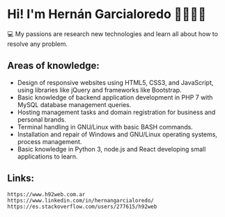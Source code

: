 # Hi! I'm Hernán Garcialoredo 👋👨🏻‍💻

💻 My passions are research new technologies and learn all about how to resolve any problem.

## Areas of knowledge:
* Design of responsive websites using HTML5, CSS3, and JavaScript, using libraries like
jQuery and frameworks like Bootstrap.
* Basic knowledge of backend application development in PHP 7 with MySQL database
management queries.
* Hosting management tasks and domain registration for business and personal brands.
* Terminal handling in GNU/Linux with basic BASH commands.
* Installation and repair of Windows and GNU/Linux operating systems, process
management.
* Basic knowledge in Python 3, node.js and React developing small applications to learn.
  
## Links:
    https://www.h92web.com.ar
    https://www.linkedin.com/in/hernangarcialoredo/
    https://es.stackoverflow.com/users/277615/h92web

